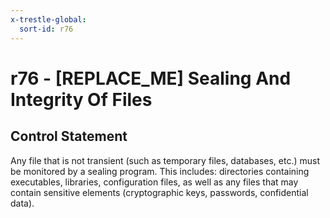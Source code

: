 ```yaml
---
x-trestle-global:
  sort-id: r76
---
```


# r76 - \[REPLACE_ME\] Sealing And Integrity Of Files

## Control Statement

Any file that is not transient (such as temporary files, databases, etc.) must be monitored by a sealing program. This includes: directories containing executables, libraries, configuration files, as well as any files that may contain sensitive elements (cryptographic keys, passwords, confidential data).
